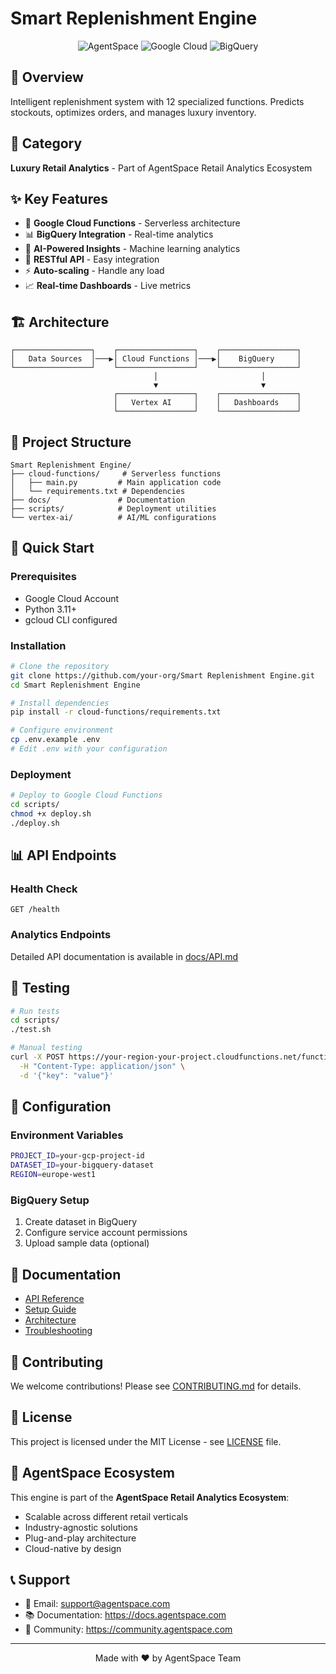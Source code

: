 # Smart Replenishment Engine

<div align="center">

![AgentSpace](https://img.shields.io/badge/AgentSpace-Retail_Analytics-blue?style=for-the-badge)
![Google Cloud](https://img.shields.io/badge/Google_Cloud-Functions-orange?style=for-the-badge)
![BigQuery](https://img.shields.io/badge/BigQuery-Analytics-green?style=for-the-badge)

</div>

## 🎯 Overview
Intelligent replenishment system with 12 specialized functions. Predicts stockouts, optimizes orders, and manages luxury inventory.

## 🏢 Category
**Luxury Retail Analytics** - Part of AgentSpace Retail Analytics Ecosystem

## ✨ Key Features
- 🚀 **Google Cloud Functions** - Serverless architecture
- 📊 **BigQuery Integration** - Real-time analytics
- 🤖 **AI-Powered Insights** - Machine learning analytics
- 🔗 **RESTful API** - Easy integration
- ⚡ **Auto-scaling** - Handle any load
- 📈 **Real-time Dashboards** - Live metrics

## 🏗️ Architecture
```
┌─────────────────┐    ┌─────────────────┐    ┌─────────────────┐
│   Data Sources  │───▶│ Cloud Functions │───▶│    BigQuery     │
└─────────────────┘    └─────────────────┘    └─────────────────┘
                                │                       │
                                ▼                       ▼
                       ┌─────────────────┐    ┌─────────────────┐
                       │   Vertex AI     │    │   Dashboards    │
                       └─────────────────┘    └─────────────────┘
```

## 📁 Project Structure
```
Smart Replenishment Engine/
├── cloud-functions/     # Serverless functions
│   ├── main.py         # Main application code
│   └── requirements.txt # Dependencies
├── docs/               # Documentation
├── scripts/            # Deployment utilities
└── vertex-ai/          # AI/ML configurations
```

## 🚀 Quick Start

### Prerequisites
- Google Cloud Account
- Python 3.11+
- gcloud CLI configured

### Installation
```bash
# Clone the repository
git clone https://github.com/your-org/Smart Replenishment Engine.git
cd Smart Replenishment Engine

# Install dependencies
pip install -r cloud-functions/requirements.txt

# Configure environment
cp .env.example .env
# Edit .env with your configuration
```

### Deployment
```bash
# Deploy to Google Cloud Functions
cd scripts/
chmod +x deploy.sh
./deploy.sh
```

## 📊 API Endpoints

### Health Check
```http
GET /health
```

### Analytics Endpoints
Detailed API documentation is available in [docs/API.md](docs/API.md)

## 🧪 Testing
```bash
# Run tests
cd scripts/
./test.sh

# Manual testing
curl -X POST https://your-region-your-project.cloudfunctions.net/function-name \
  -H "Content-Type: application/json" \
  -d '{"key": "value"}'
```

## 🔧 Configuration

### Environment Variables
```bash
PROJECT_ID=your-gcp-project-id
DATASET_ID=your-bigquery-dataset
REGION=europe-west1
```

### BigQuery Setup
1. Create dataset in BigQuery
2. Configure service account permissions
3. Upload sample data (optional)

## 📖 Documentation
- [API Reference](docs/API.md)
- [Setup Guide](docs/SETUP.md)
- [Architecture](docs/ARCHITECTURE.md)
- [Troubleshooting](docs/TROUBLESHOOTING.md)

## 🤝 Contributing
We welcome contributions! Please see [CONTRIBUTING.md](CONTRIBUTING.md) for details.

## 📄 License
This project is licensed under the MIT License - see [LICENSE](LICENSE) file.

## 🌟 AgentSpace Ecosystem
This engine is part of the **AgentSpace Retail Analytics Ecosystem**:
- Scalable across different retail verticals
- Industry-agnostic solutions
- Plug-and-play architecture
- Cloud-native by design

## 📞 Support
- 📧 Email: support@agentspace.com
- 📚 Documentation: https://docs.agentspace.com
- 💬 Community: https://community.agentspace.com

---
<div align="center">
Made with ❤️ by AgentSpace Team
</div>
